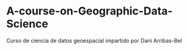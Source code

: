 # A-course-on-Geographic-Data-Science
Curso de ciencia de datos geoespacial impartido por Dani Arribas-Bel
